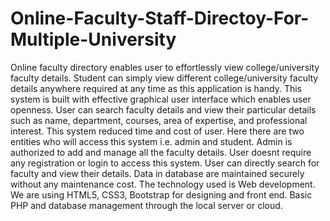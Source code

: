 # Online-Faculty-Staff-Directoy-For-Multiple-University


Online faculty directory enables user to effortlessly view college/university faculty details. Student can
simply view different college/university faculty details anywhere required at any time as this application is
handy. This system is built with effective graphical user interface which enables user openness. User can
search faculty details and view their particular details such as name, department, courses, area of
expertise, and professional interest. This system reduced time and cost of user. Here there are two entities
who will access this system i.e. admin and student. Admin is authorized to add and manage all the faculty
details. User doesnt require any registration or login to access this system. User can directly search for
faculty and view their details. Data in database are maintained securely without any maintenance cost.
The technology used is Web development. We are using HTML5, CSS3, Bootstrap for designing and front
end. Basic PHP and database management through the local server or cloud.
